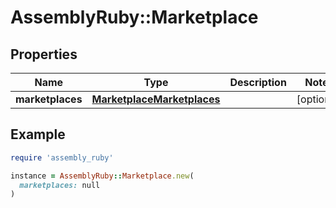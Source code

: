 # AssemblyRuby::Marketplace

## Properties

| Name | Type | Description | Notes |
| ---- | ---- | ----------- | ----- |
| **marketplaces** | [**MarketplaceMarketplaces**](MarketplaceMarketplaces.md) |  | [optional] |

## Example

```ruby
require 'assembly_ruby'

instance = AssemblyRuby::Marketplace.new(
  marketplaces: null
)
```

